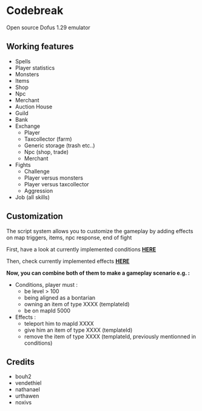 # Codebreak
Open source Dofus 1.29 emulator



## Working features
- Spells
- Player statistics
- Monsters
- Items
- Shop
- Npc
- Merchant
- Auction House
- Guild
- Bank
- Exchange
    - Player
    - Taxcollector (farm)
    - Generic storage (trash etc..)
    - Npc (shop, trade)
    - Merchant
- Fights
    - Challenge
    - Player versus monsters
    - Player versus taxcollector
    - Aggression
- Job (all skills)



## Customization
The script system allows you to customize the gameplay by adding effects on map triggers, items, npc response, end of fight


First, have a look at currently implemented conditions [__HERE__](https://gitlab.com/hussein.ait-lahcen/codebreak/blob/master/src/Codebreak.Service.World/Game/Condition/ConditionParser.cs)

Then, check currently implemented effects [__HERE__](https://gitlab.com/hussein.ait-lahcen/codebreak/tree/master/src/Codebreak.Service.World/Game/ActionEffect)


__Now, you can combine both of them to make a gameplay scenario e.g. :__
- Conditions, player must :
    - be level > 100
    - being aligned as a bontarian
    - owning an item of type XXXX (templateId)
    - be on mapId 5000
- Effects :
    - teleport him to mapId XXXX
    - give him an item of type XXXX (templateId)
    - remove the item of type XXXX (templateId, previously mentionned in conditions)



## Credits
- bouh2
- vendethiel
- nathanael
- urthawen
- noxivs